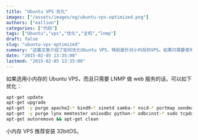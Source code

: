 ```yaml
---
title: "Ubuntu VPS 优化"
images: ["/assets/images/og/ubuntu-vps-optimized.png"]
authors: ["eallion"]
categories: ["代码"]
tags: ["Ubuntu","vps","优化","主机","lnmp"]
draft: false
slug: "ubuntu-vps-optimized"
summary: "这篇文章介绍了如何优化Ubuntu VPS，特别是针对小内存的VPS。如果只需要使用LNMP进行web服务，可以采取以下优化措施：对于小内存VPS，建议安装32位的操作系统。"
date: "2015-02-05 13:35:00"
lastmod: "2015-02-05 13:35:00"
---
```


如果选用小内存的 Ubuntu VPS，而且只需要 LNMP 做 web 服务的话，可以如下优化：

```bash
apt-get update 
apt-get upgrade 
apt-get -y purge apache2-* bind9-* xinetd samba-* nscd-* portmap sendmail-* sasl2-bin 
apt-get -y purge lynx memtester unixodbc python-* odbcinst-* sudo tcpdump ttf-*
apt-get autoremove && apt-get clean
```

小内存 VPS 推荐安装 32bitOS。
